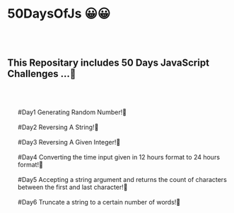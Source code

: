 # 50DaysOfJs :grinning:😀
<br/><br/>
<h2>This Repositary includes 50 Days JavaScript Challenges ...🙂</h2>
<br/><br/>
<ul color = "green">
#Day1 Generating Random Number!🙂
<br/><br/>
#Day2 Reversing A String!🙂
<br/><br/>
#Day3 Reversing A Given Integer!🙂
<br/><br/>
#Day4 Converting the time input given in 12 hours format to 24 hours format!🙂
<br/><br/>
#Day5 Accepting a string argument and returns the count of characters between the first and last character!🙂
<br/><br/>
#Day6 Truncate a string to a certain number of words!🙂
<br/><br/>
</ul>
